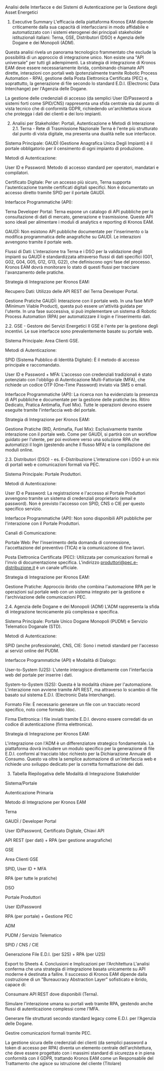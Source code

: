 Analisi delle Interfacce e dei Sistemi di Autenticazione per la Gestione degli Asset Energetici
1. Executive Summary
L'efficacia della piattaforma Kronos EAM dipende criticamente dalla sua capacità di interfacciarsi in modo affidabile e automatizzato con i sistemi eterogenei dei principali stakeholder istituzionali italiani: Terna, GSE, Distributori (DSO) e Agenzia delle Dogane e dei Monopoli (ADM).

Questa analisi rivela un panorama tecnologico frammentato che esclude la possibilità di un approccio di integrazione unico. Non esiste una "API universale" per tutti gli adempimenti. La strategia di integrazione di Kronos EAM deve essere necessariamente ibrida, combinando chiamate API dirette, interazioni con portali web (potenzialmente tramite Robotic Process Automation - RPA), gestione della Posta Elettronica Certificata (PEC) e, soprattutto, la generazione di file secondo lo standard E.D.I. (Electronic Data Interchange) per l'Agenzia delle Dogane.

La gestione delle credenziali di accesso (da semplici User ID/Password a sistemi forti come SPID/CNS) rappresenta una sfida centrale sia dal punto di vista tecnico che di conformità GDPR, richiedendo un'architettura sicura che protegga i dati dei clienti e dei loro impianti.

2. Analisi per Stakeholder: Portali, Autenticazione e Metodi di Interazione
2.1. Terna - Rete di Trasmissione Nazionale
Terna è l'ente più strutturato dal punto di vista digitale, ma presenta una dualità nelle sue interfacce.

Sistema Principale: GAUDÌ (Gestione Anagrafica Unica Degli Impianti) è il portale obbligatorio per il censimento di ogni impianto di produzione.   

Metodi di Autenticazione:

User ID e Password: Metodo di accesso standard per operatori, mandatari e compilatori.   

Certificato Digitale: Per un accesso più sicuro, Terna supporta l'autenticazione tramite certificati digitali specifici. Non è documentato un accesso diretto tramite SPID per il portale GAUDÌ.

Interfacce Programmatiche (API):

Terna Developer Portal: Terna espone un catalogo di API pubbliche per la consultazione di dati di mercato, generazione e trasmissione. Queste API sono ideali per alimentare i moduli di analytics e reporting di Kronos EAM.   

GAUDÌ: Non esistono API pubbliche documentate per l'inserimento o la modifica programmatica delle anagrafiche su GAUDÌ. Le interazioni avvengono tramite il portale web.   

Flussi di Dati: L'interazione tra Terna e i DSO per la validazione degli impianti su GAUDÌ è standardizzata attraverso flussi di dati specifici (G01, G02, G04, G05, G12, G13, G22), che definiscono ogni fase del processo. Kronos EAM dovrà monitorare lo stato di questi flussi per tracciare l'avanzamento delle pratiche.   

Strategia di Integrazione per Kronos EAM:

Recupero Dati: Utilizzo delle API REST del Terna Developer Portal.

Gestione Pratiche GAUDÌ: Interazione con il portale web. In una fase MVP (Minimum Viable Product), questa può essere un'attività guidata per l'utente. In una fase successiva, si può implementare un sistema di Robotic Process Automation (RPA) per automatizzare il login e l'inserimento dati.

2.2. GSE - Gestore dei Servizi Energetici
Il GSE è l'ente per la gestione degli incentivi. Le sue interfacce sono prevalentemente basate su portale web.

Sistema Principale: Area Clienti GSE.

Metodi di Autenticazione:

SPID (Sistema Pubblico di Identità Digitale): È il metodo di accesso principale e raccomandato.

User ID e Password + MFA: L'accesso con credenziali tradizionali è stato potenziato con l'obbligo di Autenticazione Multi-Fattoriale (MFA), che richiede un codice OTP (One-Time Password) inviato via SMS o email.

Interfacce Programmatiche (API): La ricerca non ha evidenziato la presenza di API pubbliche e documentate per la gestione delle pratiche (es. Ritiro Dedicato, Pratica Antimafia, Fuel Mix). Tutte le operazioni devono essere eseguite tramite l'interfaccia web del portale.

Strategia di Integrazione per Kronos EAM:

Gestione Pratiche (RID, Antimafia, Fuel Mix): Esclusivamente tramite interazione con il portale web. Come per GAUDÌ, si partirà con un workflow guidato per l'utente, per poi evolvere verso una soluzione RPA che automatizzi il login (gestendo anche il flusso MFA) e la compilazione dei moduli online.

2.3. Distributori (DSO) - es. E-Distribuzione
L'interazione con i DSO è un mix di portali web e comunicazioni formali via PEC.

Sistema Principale: Portale Produttori.

Metodi di Autenticazione:

User ID e Password: La registrazione e l'accesso al Portale Produttori avvengono tramite un sistema di credenziali proprietario (email e password). Non è previsto l'accesso con SPID, CNS o CIE per questo specifico servizio.

Interfacce Programmatiche (API): Non sono disponibili API pubbliche per l'interazione con il Portale Produttori.

Canali di Comunicazione:

Portale Web: Per l'inserimento della domanda di connessione, l'accettazione del preventivo (TICA) e la comunicazione di fine lavori.

Posta Elettronica Certificata (PEC): Utilizzata per comunicazioni formali e l'invio di documentazione specifica. L'indirizzo produttori@pec.e-distribuzione.it è un canale ufficiale.

Strategia di Integrazione per Kronos EAM:

Gestione Pratiche: Approccio ibrido che combina l'automazione RPA per le operazioni sul portale web con un sistema integrato per la gestione e l'archiviazione delle comunicazioni PEC.

2.4. Agenzia delle Dogane e dei Monopoli (ADM)
L'ADM rappresenta la sfida di integrazione tecnicamente più complessa e specifica.

Sistema Principale: Portale Unico Dogane Monopoli (PUDM) e Servizio Telematico Doganale (STD).

Metodi di Autenticazione:

SPID (anche professionale), CNS, CIE: Sono i metodi standard per l'accesso ai servizi online del PUDM.

Interfacce Programmatiche (API) e Modalità di Dialogo:

User-to-System (U2S): L'utente interagisce direttamente con l'interfaccia web del portale per inserire i dati.   

System-to-System (S2S): Questa è la modalità chiave per l'automazione. L'interazione non avviene tramite API REST, ma attraverso lo scambio di file basato sul sistema E.D.I. (Electronic Data Interchange).   

Formato File: È necessario generare un file con un tracciato record specifico, noto come formato Idoc.   

Firma Elettronica: I file inviati tramite E.D.I. devono essere corredati da un codice di autenticazione (firma elettronica).   

Strategia di Integrazione per Kronos EAM:

L'integrazione con l'ADM è un differenziatore strategico fondamentale. La piattaforma dovrà includere un modulo specifico per la generazione di file E.D.I. conformi al tracciato Idoc richiesto per la Dichiarazione Annuale di Consumo. Questo va oltre la semplice automazione di un'interfaccia web e richiede uno sviluppo dedicato per la corretta formattazione dei dati.

3. Tabella Riepilogativa delle Modalità di Integrazione
Stakeholder

Sistema/Portale

Autenticazione Primaria

Metodo di Integrazione per Kronos EAM

Terna

GAUDÌ / Developer Portal

User ID/Password, Certificato Digitale, Chiavi API

API REST (per dati) + RPA (per gestione anagrafiche)

GSE

Area Clienti GSE

SPID, User ID + MFA

RPA (per tutte le pratiche)

DSO

Portale Produttori

User ID/Password

RPA (per portale) + Gestione PEC

ADM

PUDM / Servizio Telematico

SPID / CNS / CIE

Generazione File E.D.I. (per S2S) + RPA (per U2S)


Export to Sheets
4. Conclusioni e Implicazioni per l'Architettura
L'analisi conferma che una strategia di integrazione basata unicamente su API moderne è destinata a fallire. Il successo di Kronos EAM dipende dalla costruzione di un "Bureaucracy Abstraction Layer" sofisticato e ibrido, capace di:

Consumare API REST dove disponibili (Terna).

Simulare l'interazione umana su portali web tramite RPA, gestendo anche flussi di autenticazione complessi come l'MFA.

Generare file strutturati secondo standard legacy come E.D.I. per l'Agenzia delle Dogane.

Gestire comunicazioni formali tramite PEC.

La gestione sicura delle credenziali dei clienti (da semplici password a token di accesso per RPA) diventa un elemento centrale dell'architettura, che deve essere progettato con i massimi standard di sicurezza e in piena conformità con il GDPR, trattando Kronos EAM come un Responsabile del Trattamento che agisce su istruzione del cliente (Titolare)